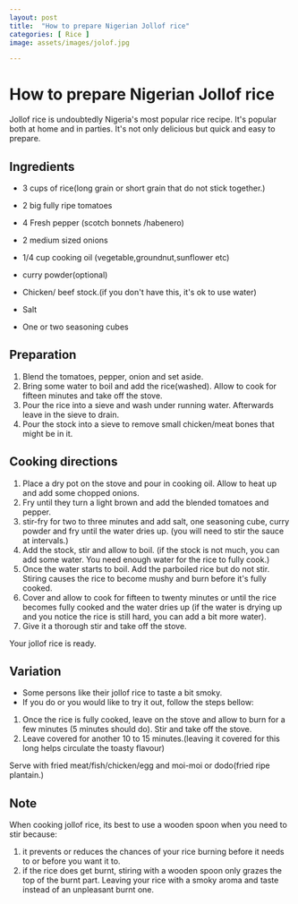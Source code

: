 ```yaml
---
layout: post
title:  "How to prepare Nigerian Jollof rice"
categories: [ Rice ]
image: assets/images/jolof.jpg

---
```


# How to prepare Nigerian Jollof rice

Jollof rice is undoubtedly Nigeria's most popular rice recipe. It's popular both at home and in parties. It's not only delicious but quick and easy to prepare. 

## Ingredients 

- 3 cups of rice(long grain or short grain that do not stick together.) 
- 2 big fully ripe tomatoes
   
- 4 Fresh pepper (scotch bonnets /habenero) 
-   2 medium sized onions
- 1/4 cup cooking oil (vegetable,groundnut,sunflower etc)
- curry powder(optional)
- Chicken/ beef stock.(if you don't have this, it's ok to use water) 
- Salt
- One or two seasoning cubes 
  
## Preparation 
1. Blend the tomatoes, pepper, onion and set aside. 
2. Bring some water to boil and add the rice(washed). Allow to cook for fifteen minutes and take off the stove. 
3. Pour the rice into a sieve and wash under running water. Afterwards leave in the sieve to drain. 
4. Pour the stock into a sieve to remove small chicken/meat bones that might be in it. 
 
## Cooking directions

1. Place a dry pot on the stove and pour in cooking oil. Allow to heat up and add some chopped onions.
2. Fry until they turn a light brown and add the blended tomatoes and pepper. 
3. stir-fry for two to three minutes and add salt, one seasoning cube, curry powder and fry until the water dries up. (you will need to stir the sauce at intervals.) 
4. Add the stock, stir and allow to boil. (if the stock is not much, you can add some water. You need enough water for the rice to fully cook.) 
5. Once the water starts to boil. Add the parboiled rice but do not stir. Stiring causes the rice to become mushy and burn before it's fully cooked. 
6. Cover and allow to cook for fifteen to twenty minutes or until the rice becomes fully cooked and the water dries up (if the water is drying up and you notice the rice is still hard, you can add a bit more water).
7. Give it a thorough stir and take off the stove.
 
Your jollof rice is ready.

## Variation 
* Some persons like their jollof rice to taste a bit smoky. 
* If you do or you would like to try it out, follow the steps bellow: 
1. Once the rice is fully cooked, leave on the stove and allow to burn for a few minutes (5 minutes should do). Stir and take off the stove.
2.  Leave covered for another 10 to 15 minutes.(leaving it covered for this long helps circulate the toasty flavour)
   
Serve with fried meat/fish/chicken/egg  and moi-moi or dodo(fried ripe plantain.)

## Note

When cooking jollof rice, its best to use a wooden spoon when you need to stir because:
1. it prevents or reduces the chances of your rice burning before it needs to  or before you want it to.
2. if the rice does get burnt, stiring with a wooden spoon only grazes the top of the burnt part. Leaving your rice with a smoky aroma and taste instead of an unpleasant burnt one.  




